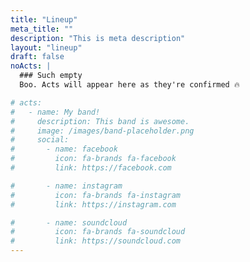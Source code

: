 ```yaml
---
title: "Lineup"
meta_title: ""
description: "This is meta description"
layout: "lineup"
draft: false
noActs: |
  ### Such empty
  Boo. Acts will appear here as they're confirmed 🔥

# acts:
#   - name: My band!
#     description: This band is awesome.
#     image: /images/band-placeholder.png
#     social:
#       - name: facebook
#         icon: fa-brands fa-facebook
#         link: https://facebook.com

#       - name: instagram
#         icon: fa-brands fa-instagram
#         link: https://instagram.com

#       - name: soundcloud
#         icon: fa-brands fa-soundcloud
#         link: https://soundcloud.com
---
```

